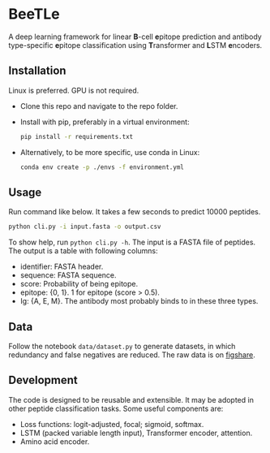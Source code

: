 # BeeTLe

A deep learning framework for linear **B**-cell **e**pitope prediction and antibody type-specific **e**pitope classification using **T**ransformer and **L**STM **e**ncoders.

## Installation

Linux is preferred. GPU is not required.

-   Clone this repo and navigate to the repo folder.
-   Install with pip, preferably in a virtual environment:

    ```bash
    pip install -r requirements.txt
    ```

-   Alternatively, to be more specific, use conda in Linux:

    ```bash
    conda env create -p ./envs -f environment.yml
    ```

## Usage

Run command like below. It takes a few seconds to predict 10000 peptides.

```bash
python cli.py -i input.fasta -o output.csv
```

To show help, run `python cli.py -h`. The input is a FASTA file of peptides. The output is a table with following columns:

-   identifier: FASTA header.
-   sequence: FASTA sequence.
-   score: Probability of being epitope.
-   epitope: {0, 1}. 1 for epitope (score > 0.5).
-   Ig: {A, E, M}. The antibody most probably binds to in these three types.

## Data

Follow the notebook `data/dataset.py` to generate datasets, in which redundancy and false negatives are reduced. The raw data is on [figshare](https://doi.org/10.6084/m9.figshare.22139777).

## Development

The code is designed to be reusable and extensible. It may be adopted in other peptide classification tasks. Some useful components are:

-   Loss functions: logit-adjusted, focal; sigmoid, softmax.
-   LSTM (packed variable length input), Transformer encoder, attention.
-   Amino acid encoder.
